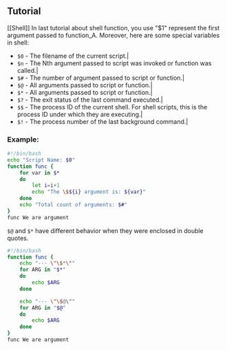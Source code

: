 ## Tutorial
[[Shell]]
In last tutorial about shell function, you use "$1" represent the first argument passed to function_A. Moreover, here are some special variables in shell:

-   `$0` - The filename of the current script.|
-   `$n` - The Nth argument passed to script was invoked or function was called.|
-   `$#` - The number of argument passed to script or function.|
-   `$@` - All arguments passed to script or function.|
-   `$*` - All arguments passed to script or function.|
-   `$?` - The exit status of the last command executed.|
-   `$$` - The process ID of the current shell. For shell scripts, this is the process ID under which they are executing.|
-   `$!` - The process number of the last background command.|

### Example:

```bash
#!/bin/bash
echo "Script Name: $0"
function func {
    for var in $*
    do
        let i=i+1
        echo "The \$${i} argument is: ${var}"
    done
    echo "Total count of arguments: $#"
}
func We are argument
```

`$@` and `$*` have different behavior when they were enclosed in double quotes.

```bash
#!/bin/bash
function func {
    echo "--- \"\$*\""
    for ARG in "$*"
    do
        echo $ARG
    done

    echo "--- \"\$@\""
    for ARG in "$@"
    do
        echo $ARG
    done
}
func We are argument
```